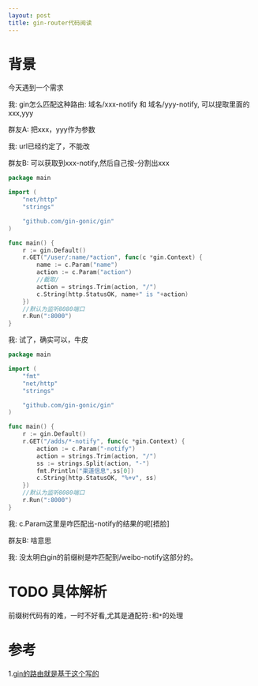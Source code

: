```yaml
---
layout: post
title: gin-router代码阅读
---
```


# 背景
今天遇到一个需求

我: gin怎么匹配这种路由: 域名/xxx-notify 和 域名/yyy-notify, 可以提取里面的xxx,yyy

群友A: 把xxx，yyy作为参数

我: url已经约定了，不能改

群友B: 可以获取到xxx-notify,然后自己按-分割出xxx
```go
package main

import (
    "net/http"
    "strings"

    "github.com/gin-gonic/gin"
)

func main() {
    r := gin.Default()
    r.GET("/user/:name/*action", func(c *gin.Context) {
        name := c.Param("name")
        action := c.Param("action")
        //截取/
        action = strings.Trim(action, "/")
        c.String(http.StatusOK, name+" is "+action)
    })
    //默认为监听8080端口
    r.Run(":8000")
}
```

我: 试了，确实可以，牛皮

```go
package main

import (
	"fmt"
	"net/http"
	"strings"

	"github.com/gin-gonic/gin"
)

func main() {
	r := gin.Default()
	r.GET("/adds/*-notify", func(c *gin.Context) {
		action := c.Param("-notify")
		action = strings.Trim(action, "/")
		ss := strings.Split(action, "-")
		fmt.Println("渠道信息",ss[0])
		c.String(http.StatusOK, "%+v", ss)
	})
	//默认为监听8080端口
	r.Run(":8000")
}
```

我: c.Param这里是咋匹配出-notify的结果的呢[捂脸]

群友B: 啥意思

我: 没太明白gin的前缀树是咋匹配到/weibo-notify这部分的。

# TODO 具体解析
前缀树代码有的难，一时不好看,尤其是通配符`:`和`*`的处理

# 参考
1.[gin的路由就是基于这个写的](github.com/julienschmidt/httprouter)